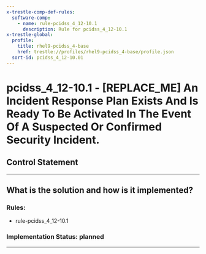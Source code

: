 ```yaml
---
x-trestle-comp-def-rules:
  software-comp:
    - name: rule-pcidss_4_12-10.1
      description: Rule for pcidss_4_12-10.1
x-trestle-global:
  profile:
    title: rhel9-pcidss_4-base
    href: trestle://profiles/rhel9-pcidss_4-base/profile.json
  sort-id: pcidss_4_12-10.01
---
```


# pcidss_4_12-10.1 - \[REPLACE_ME\] An Incident Response Plan Exists And Is Ready To Be Activated In The Event Of A Suspected Or Confirmed Security Incident.

## Control Statement

______________________________________________________________________

## What is the solution and how is it implemented?

<!-- For implementation status enter one of: implemented, partial, planned, alternative, not-applicable -->

<!-- Note that the list of rules under ### Rules: is read-only and changes will not be captured after assembly to JSON -->

<!-- Add control implementation description here for control: pcidss_4_12-10.1 -->

### Rules:

  - rule-pcidss_4_12-10.1

### Implementation Status: planned

______________________________________________________________________
